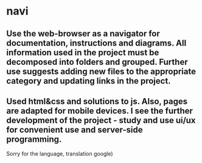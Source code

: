 # navi

Use the web-browser as a navigator for documentation, instructions and diagrams. 
All information used in the project must be decomposed into folders and grouped.
Further use suggests adding new files to the appropriate category and updating links in the project.
---
Used html&css and solutions to js. Also, pages are adapted for mobile devices.
I see the further development of the project - study and use ui/ux for convenient use and server-side programming.
---
Sorry for the language, translation google)
